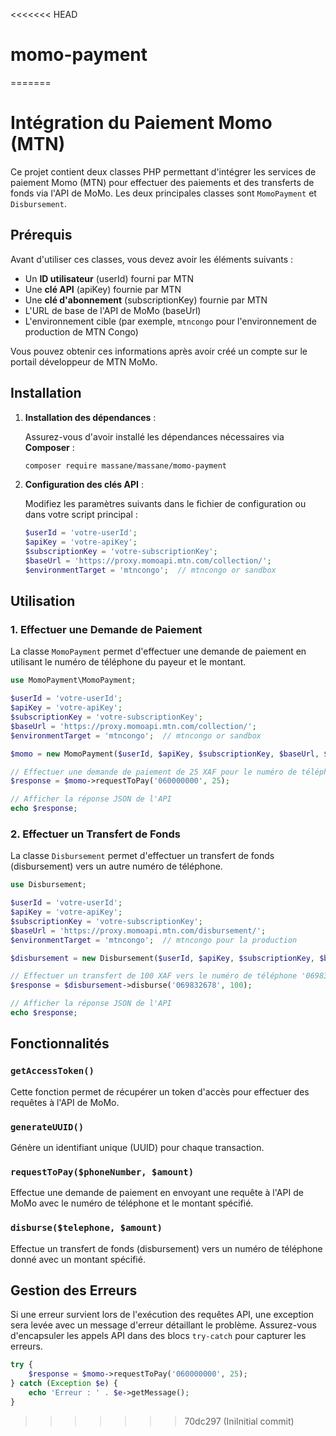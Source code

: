 <<<<<<< HEAD
# momo-payment
=======

# Intégration du Paiement Momo (MTN)

Ce projet contient deux classes PHP permettant d'intégrer les services de paiement Momo (MTN) pour effectuer des paiements et des transferts de fonds via l'API de MoMo. Les deux principales classes sont `MomoPayment` et `Disbursement`.

## Prérequis

Avant d'utiliser ces classes, vous devez avoir les éléments suivants :
- Un **ID utilisateur** (userId) fourni par MTN
- Une **clé API** (apiKey) fournie par MTN
- Une **clé d'abonnement** (subscriptionKey) fournie par MTN
- L'URL de base de l'API de MoMo (baseUrl)
- L'environnement cible (par exemple, `mtncongo` pour l'environnement de production de MTN Congo)

Vous pouvez obtenir ces informations après avoir créé un compte sur le portail développeur de MTN MoMo.

## Installation

1. **Installation des dépendances** :

   Assurez-vous d'avoir installé les dépendances nécessaires via **Composer** :

   ```bash
   composer require massane/massane/momo-payment
   ```

2. **Configuration des clés API** :

   Modifiez les paramètres suivants dans le fichier de configuration ou dans votre script principal :

   ```php
   $userId = 'votre-userId';
   $apiKey = 'votre-apiKey';
   $subscriptionKey = 'votre-subscriptionKey';
   $baseUrl = 'https://proxy.momoapi.mtn.com/collection/';
   $environmentTarget = 'mtncongo';  // mtncongo or sandbox
   ```

## Utilisation

### 1. Effectuer une Demande de Paiement

La classe `MomoPayment` permet d'effectuer une demande de paiement en utilisant le numéro de téléphone du payeur et le montant.

```php
use MomoPayment\MomoPayment;

$userId = 'votre-userId';
$apiKey = 'votre-apiKey';
$subscriptionKey = 'votre-subscriptionKey';
$baseUrl = 'https://proxy.momoapi.mtn.com/collection/';
$environmentTarget = 'mtncongo';  // mtncongo or sandbox

$momo = new MomoPayment($userId, $apiKey, $subscriptionKey, $baseUrl, $environmentTarget);

// Effectuer une demande de paiement de 25 XAF pour le numéro de téléphone '060000000'
$response = $momo->requestToPay('060000000', 25);

// Afficher la réponse JSON de l'API
echo $response;
```

### 2. Effectuer un Transfert de Fonds

La classe `Disbursement` permet d'effectuer un transfert de fonds (disbursement) vers un autre numéro de téléphone.

```php
use Disbursement;

$userId = 'votre-userId';
$apiKey = 'votre-apiKey';
$subscriptionKey = 'votre-subscriptionKey';
$baseUrl = 'https://proxy.momoapi.mtn.com/disbursement/';
$environmentTarget = 'mtncongo';  // mtncongo pour la production

$disbursement = new Disbursement($userId, $apiKey, $subscriptionKey, $baseUrl, $environmentTarget);

// Effectuer un transfert de 100 XAF vers le numéro de téléphone '069832678'
$response = $disbursement->disburse('069832678', 100);

// Afficher la réponse JSON de l'API
echo $response;
```

## Fonctionnalités

### `getAccessToken()`

Cette fonction permet de récupérer un token d'accès pour effectuer des requêtes à l'API de MoMo.

### `generateUUID()`

Génère un identifiant unique (UUID) pour chaque transaction.

### `requestToPay($phoneNumber, $amount)`

Effectue une demande de paiement en envoyant une requête à l'API de MoMo avec le numéro de téléphone et le montant spécifié.

### `disburse($telephone, $amount)`

Effectue un transfert de fonds (disbursement) vers un numéro de téléphone donné avec un montant spécifié.

## Gestion des Erreurs

Si une erreur survient lors de l'exécution des requêtes API, une exception sera levée avec un message d'erreur détaillant le problème. Assurez-vous d'encapsuler les appels API dans des blocs `try-catch` pour capturer les erreurs.

```php
try {
    $response = $momo->requestToPay('060000000', 25);
} catch (Exception $e) {
    echo 'Erreur : ' . $e->getMessage();
}
```
>>>>>>> 70dc297 (IniInitial commit)
